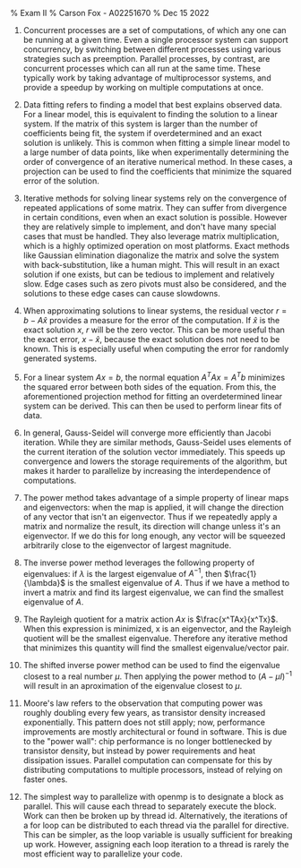% Exam II
% Carson Fox - A02251670
% Dec 15 2022

1. Concurrent processes are a set of computations, of which any one can be running at a given time. Even a single processor system can support concurrency, by switching between different processes using various strategies such as preemption. Parallel processes, by contrast, are concurrent processes which can all run at the same time. These typically work by taking advantage of multiprocessor systems, and provide a speedup by working on multiple computations at once.

2. Data fitting refers to finding a model that best explains observed data. For a linear model, this is equivalent to finding the solution to a linear system. If the matrix of this system is larger than the number of coefficients being fit, the system if overdetermined and an exact solution is unlikely. This is common when fitting a simple linear model to a large number of data points, like when experimentally determining the order of convergence of an iterative numerical method. In these cases, a projection can be used to find the coefficients that minimize the squared error of the solution.

3. Iterative methods for solving linear systems rely on the convergence of repeated applications of some matrix. They can suffer from divergence in certain conditions, even when an exact solution is possible. However they are relatively simple to implement, and don't have many special cases that must be handled. They also leverage matrix multiplication, which is a highly optimized operation on most platforms. Exact methods like Gaussian elimination diagonalize the matrix and solve the system with back-substitution, like a human might. This will result in an exact solution if one exists, but can be tedious to implement and relatively slow. Edge cases such as zero pivots must also be considered, and the solutions to these edge cases can cause slowdowns.

4. When approximating solutions to linear systems, the residual vector $r = b - A\hat{x}$ provides a measure for the error of the computation. If $\hat{x}$ is the exact solution $x$, $r$ will be the zero vector. This can be more useful than the exact error, $x - \hat{x}$, because the exact solution does not need to be known. This is especially useful when computing the error for randomly generated systems.

5. For a linear system $Ax = b$, the normal equation $A^TAx = A^Tb$ minimizes the squared error between both sides of the equation. From this, the aforementioned projection method for fitting an overdetermined linear system can be derived. This can then be used to perform linear fits of data.

6. In general, Gauss-Seidel will converge more efficiently than Jacobi iteration. While they are similar methods, Gauss-Seidel uses elements of the current iteration of the solution vector immediately. This speeds up convergence and lowers the storage requirements of the algorithm, but makes it harder to parallelize by increasing the interdependence of computations.

7. The power method takes advantage of a simple property of linear maps and eigenvectors: when the map is applied, it will change the direction of any vector that isn't an eigenvector. Thus if we repeatedly apply a matrix and normalize the result, its direction will change unless it's an eigenvector. If we do this for long enough, any vector will be squeezed arbitrarily close to the eigenvector of largest magnitude.

8. The inverse power method leverages the following property of eigenvalues: if $\lambda$ is the largest eigenvalue of $A^{-1}$, then $\frac{1}{\lambda}$ is the smallest eigenvalue of $A$. Thus if we have a method to invert a matrix and find its largest eigenvalue, we can find the smallest eigenvalue of $A$.

9. The Rayleigh quotient for a matrix action $Ax$ is $\frac{x^TAx}{x^Tx}$. When this expression is minimized, x is an eigenvector, and the Rayleigh quotient will be the smallest eigenvalue. Therefore any iterative method that minimizes this quantity will find the smallest eigenvalue/vector pair.

10. The shifted inverse power method can be used to find the eigenvalue closest to a real number $\mu$. Then applying the power method to $(A - \mu I)^{-1}$ will result in an aproximation of the eigenvalue closest to $\mu$.

11. Moore's law refers to the observation that computing power was roughly doubling every few years, as transistor density increased exponentially. This pattern does not still apply; now, performance improvements are mostly architectural or found in software. This is due to the "power wall": chip performance is no longer bottlenecked by transistor density, but instead by power requirements and heat dissipation issues. Parallel computation can compensate for this by distributing computations to multiple processors, instead of relying on faster ones.

12. The simplest way to parallelize with openmp is to designate a block as parallel. This will cause each thread to separately execute the block. Work can then be broken up by thread id. Alternatively, the iterations of a for loop can be distributed to each thread via the parallel for directive. This can be simpler, as the loop variable is usually sufficient for breaking up work. However, assigning each loop iteration to a thread is rarely the most efficient way to parallelize your code.
